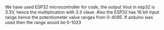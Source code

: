 We have used ESP32 microcontroller for code, the output Vout in esp32 is 3.3V, hence the multiplication with 3.3 vlaue.
Also the ESP32 has 16 bit input range hence the potentiometer value ranges from 0-4095. If arduino was used then the range would be 0-1023
